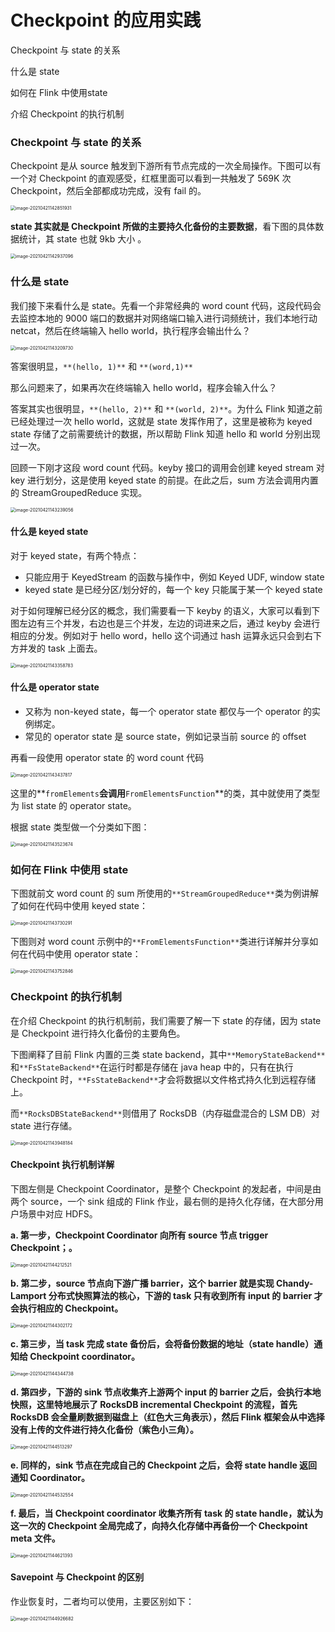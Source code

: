 # Checkpoint 的应用实践

Checkpoint 与 state 的关系

什么是 state

如何在 Flink 中使用state

介绍 Checkpoint 的执行机制

### Checkpoint 与 state 的关系

Checkpoint 是从 source 触发到下游所有节点完成的一次全局操作。下图可以有一个对 Checkpoint 的直观感受，红框里面可以看到一共触发了 569K 次 Checkpoint，然后全部都成功完成，没有 fail 的。

<img src="/Users/zyw/Library/Application Support/typora-user-images/image-20210421142851931.png" alt="image-20210421142851931" style="zoom:50%;" />

**state 其实就是 Checkpoint 所做的主要持久化备份的主要数据**，看下图的具体数据统计，其 state 也就 9kb 大小 。

<img src="/Users/zyw/Library/Application Support/typora-user-images/image-20210421142937096.png" alt="image-20210421142937096" style="zoom:50%;" />



### 什么是 state

我们接下来看什么是 state。先看一个非常经典的 word count 代码，这段代码会去监控本地的 9000 端口的数据并对网络端口输入进行词频统计，我们本地行动 netcat，然后在终端输入 hello world，执行程序会输出什么？

<img src="/Users/zyw/Library/Application Support/typora-user-images/image-20210421143209730.png" alt="image-20210421143209730" style="zoom:50%;" />

答案很明显，`**(hello, 1)**` 和 `**(word,1)**`

那么问题来了，如果再次在终端输入 hello world，程序会输入什么？

答案其实也很明显，`**(hello, 2)**` 和 `**(world, 2)**`。为什么 Flink 知道之前已经处理过一次 hello world，这就是 state 发挥作用了，这里是被称为 keyed state 存储了之前需要统计的数据，所以帮助 Flink 知道 hello 和 world 分别出现过一次。

回顾一下刚才这段 word count 代码。keyby 接口的调用会创建 keyed stream 对 key 进行划分，这是使用 keyed state 的前提。在此之后，sum 方法会调用内置的 StreamGroupedReduce 实现。

<img src="/Users/zyw/Library/Application Support/typora-user-images/image-20210421143239056.png" alt="image-20210421143239056" style="zoom:50%;" />



#### 什么是 keyed state

对于 keyed state，有两个特点：

- 只能应用于 KeyedStream 的函数与操作中，例如 Keyed UDF, window state
- keyed state 是已经分区/划分好的，每一个 key 只能属于某一个 keyed state

对于如何理解已经分区的概念，我们需要看一下 keyby 的语义，大家可以看到下图左边有三个并发，右边也是三个并发，左边的词进来之后，通过 keyby 会进行相应的分发。例如对于 hello word，hello 这个词通过 hash 运算永远只会到右下方并发的 task 上面去。

<img src="/Users/zyw/Library/Application Support/typora-user-images/image-20210421143358783.png" alt="image-20210421143358783" style="zoom:50%;" />

#### 什么是 operator state

- 又称为 non-keyed state，每一个 operator state 都仅与一个 operator 的实例绑定。
- 常见的 operator state 是 source state，例如记录当前 source 的 offset

再看一段使用 operator state 的 word count 代码

<img src="/Users/zyw/Library/Application Support/typora-user-images/image-20210421143437817.png" alt="image-20210421143437817" style="zoom:50%;" />

这里的**`fromElements`**会调用**`FromElementsFunction`**的类，其中就使用了类型为 list state 的 operator state。



根据 state 类型做一个分类如下图：

<img src="/Users/zyw/Library/Application Support/typora-user-images/image-20210421143523674.png" alt="image-20210421143523674" style="zoom:50%;" />

### 如何在 Flink 中使用 state

下图就前文 word count 的 sum 所使用的`**StreamGroupedReduce**`类为例讲解了如何在代码中使用 keyed state：

<img src="/Users/zyw/Library/Application Support/typora-user-images/image-20210421143730291.png" alt="image-20210421143730291" style="zoom:50%;" />

下图则对 word count 示例中的`**FromElementsFunction**`类进行详解并分享如何在代码中使用 operator state：

<img src="/Users/zyw/Library/Application Support/typora-user-images/image-20210421143752846.png" alt="image-20210421143752846" style="zoom:50%;" />

### Checkpoint 的执行机制

在介绍 Checkpoint 的执行机制前，我们需要了解一下 state 的存储，因为 state 是 Checkpoint 进行持久化备份的主要角色。

下图阐释了目前 Flink 内置的三类 state backend，其中`**MemoryStateBackend**`和`**FsStateBackend**`在运行时都是存储在 java heap 中的，只有在执行 Checkpoint 时，`**FsStateBackend**`才会将数据以文件格式持久化到远程存储上。

而`**RocksDBStateBackend**`则借用了 RocksDB（内存磁盘混合的 LSM DB）对 state 进行存储。

<img src="/Users/zyw/Library/Application Support/typora-user-images/image-20210421143948184.png" alt="image-20210421143948184" style="zoom:50%;" />

#### Checkpoint 执行机制详解

下图左侧是 Checkpoint Coordinator，是整个 Checkpoint 的发起者，中间是由两个 source，一个 sink 组成的 Flink 作业，最右侧的是持久化存储，在大部分用户场景中对应 HDFS。

**a. 第一步，Checkpoint Coordinator 向所有 source 节点 trigger Checkpoint；。**

<img src="/Users/zyw/Library/Application Support/typora-user-images/image-20210421144212521.png" alt="image-20210421144212521" style="zoom:50%;" />

**b. 第二步，source 节点向下游广播 barrier，这个 barrier 就是实现 Chandy-Lamport 分布式快照算法的核心，下游的 task 只有收到所有 input 的 barrier 才会执行相应的 Checkpoint。**

<img src="/Users/zyw/Library/Application Support/typora-user-images/image-20210421144302172.png" alt="image-20210421144302172" style="zoom:50%;" />

**c. 第三步，当 task 完成 state 备份后，会将备份数据的地址（state handle）通知给 Checkpoint coordinator。**

<img src="/Users/zyw/Library/Application Support/typora-user-images/image-20210421144344738.png" alt="image-20210421144344738" style="zoom:50%;" />

**d. 第四步，下游的 sink 节点收集齐上游两个 input 的 barrier 之后，会执行本地快照，这里特地展示了 RocksDB incremental Checkpoint 的流程，首先 RocksDB 会全量刷数据到磁盘上（红色大三角表示），然后 Flink 框架会从中选择没有上传的文件进行持久化备份（紫色小三角）。**

<img src="/Users/zyw/Library/Application Support/typora-user-images/image-20210421144513297.png" alt="image-20210421144513297" style="zoom:50%;" />

**e. 同样的，sink 节点在完成自己的 Checkpoint 之后，会将 state handle 返回通知 Coordinator。**

<img src="/Users/zyw/Library/Application Support/typora-user-images/image-20210421144532554.png" alt="image-20210421144532554" style="zoom:50%;" />

**f. 最后，当 Checkpoint coordinator 收集齐所有 task 的 state handle，就认为这一次的 Checkpoint 全局完成了，向持久化存储中再备份一个 Checkpoint meta 文件。**

<img src="/Users/zyw/Library/Application Support/typora-user-images/image-20210421144621393.png" alt="image-20210421144621393" style="zoom:50%;" />



#### Savepoint 与 Checkpoint 的区别

作业恢复时，二者均可以使用，主要区别如下：

<img src="/Users/zyw/Library/Application Support/typora-user-images/image-20210421144926682.png" alt="image-20210421144926682" style="zoom:50%;" />
